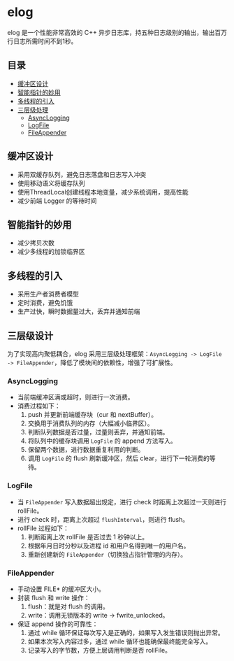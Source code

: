 # elog

elog 是一个性能非常高效的 C++ 异步日志库，持五种日志级别的输出，输出百万行日志所需时间不到1秒。

## 目录

- [缓冲区设计](#缓冲区设计)
- [智能指针的妙用](#智能指针的妙用)
- [多线程的引入](#多线程的引入)
- [三层级处理](#三层级处理)
  - [AsyncLogging](#asynclogging)
  - [LogFile](#logfile)
  - [FileAppender](#fileappender)

## 缓冲区设计

- 采用双缓存队列，避免日志落盘和日志写入冲突
- 使用移动语义将缓存队列
- 使用ThreadLocal创建线程本地变量，减少系统调用，提高性能
- 减少前端 Logger 的等待时间
  

## 智能指针的妙用

- 减少拷贝次数
- 减少多线程的加锁临界区

## 多线程的引入

- 采用生产者消费者模型
- 定时消费，避免饥饿
- 生产过快，瞬时数据量过大，丢弃并通知前端

## 三层级设计

为了实现高内聚低耦合，elog 采用三层级处理框架：`AsyncLogging -> LogFile -> FileAppender`，降低了模块间的依赖性，增强了可扩展性。

### AsyncLogging

- 当前端缓冲区满或超时，则进行一次消费。
- 消费过程如下：
  1. push 并更新前端缓存块（cur 和 nextBuffer）。
  2. 交换用于消费队列的内存（大幅减小临界区）。
  3. 判断队列数据是否过量，过量则丢弃，并通知前端。
  4. 将队列中的缓存块调用 `LogFile` 的 append 方法写入。
  5. 保留两个数据，进行数据重复利用的判断。
  6. 调用 `LogFile` 的 flush 刷新缓冲区，然后 clear，进行下一轮消费的等待。

### LogFile

- 当 `FileAppender` 写入数据超出规定，进行 check 时距离上次超过一天则进行 rollFile。
- 进行 check 时，距离上次超过 `flushInterval`，则进行 flush。
- rollFile 过程如下：
  1. 判断距离上次 rollFile 是否过去 1 秒钟以上。
  2. 根据年月日时分秒以及进程 id 和用户名得到唯一的用户名。
  3. 重新创建新的 `FileAppender`（切换独占指针管理的内存）。

### FileAppender

- 手动设置 FILE* 的缓冲区大小。
- 封装 flush 和 write 操作：
  1. flush：就是对 flush 的调用。
  2. write：调用无锁版本的 write -> fwrite_unlocked。
- 保证 append 操作的可靠性：
  1. 通过 while 循环保证每次写入是正确的，如果写入发生错误则抛出异常。
  2. 如果本次写入内容过多，通过 while 循环也能确保最终能完全写入。
  3. 记录写入的字节数，方便上层调用判断是否 rollFile。
